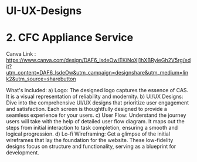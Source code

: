 # UI-UX-Designs

# 2. CFC Appliance Service
Canva Link : https://www.canva.com/design/DAF6_lsdeOw/EKiNoXj1hXBRyieGh2V5rg/edit?utm_content=DAF6_lsdeOw&utm_campaign=designshare&utm_medium=link2&utm_source=sharebutton

What's Included:
a) Logo: The designed logo captures the essence of CAS. It is a visual representation of reliability and modernity.
b) UI/UX Designs: Dive into the comprehensive UI/UX designs that prioritize user engagement and satisfaction. Each screen is thoughtfully designed to provide a seamless experience for your users.
c) User Flow: Understand the journey users will take with the help of detailed user flow diagram. It maps out the steps from initial interaction to task completion, ensuring a smooth and logical progression.
d) Lo-fi Wireframing: Get a glimpse of the initial wireframes that lay the foundation for the website. These low-fidelity designs focus on structure and functionality, serving as a blueprint for development.

